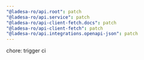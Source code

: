 ```yaml
---
"@ladesa-ro/api.root": patch
"@ladesa-ro/api.service": patch
"@ladesa-ro/api-client-fetch.docs": patch
"@ladesa-ro/api-client-fetch": patch
"@ladesa-ro/api.integrations.openapi-json": patch
---
```


chore: trigger ci
